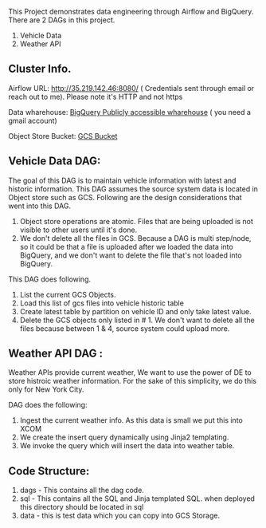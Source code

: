 This Project demonstrates data engineering through Airflow and BigQuery.  There are 2 DAGs in this project.
1. Vehicle Data 
2. Weather API

##  Cluster Info.

Airflow URL: http://35.219.142.46:8080/ ( Credentials sent through email or reach out to me). Please note it's HTTP and not https

Data wharehouse: [BigQuery Publicly accessible wharehouse](https://console.cloud.google.com/bigquery?authuser=0&project=rk-airflow&ws=!1m4!1m3!3m2!1srk-airflow!2sworksample) ( you need a gmail account)

Object Store Bucket: [GCS Bucket](https://console.cloud.google.com/storage/browser/rk-logistic-bucket)

##  Vehicle Data DAG:

The goal of this DAG is to maintain vehicle information with latest and historic information. 
This DAG assumes the source system data is located in Object store such as GCS.  Following are the design considerations that went into this DAG.

1. Object store operations are atomic. Files that are being uploaded is not visible to other users until it's done.
2. We don't delete all the files in GCS. Because a DAG is multi step/node, so it could be that a file is uploaded after we loaded the data into BigQuery, and we don't want to delete the file that's not loaded into BigQuery.


This DAG does following.
1. List the current GCS Objects.
2. Load this list of gcs files into vehicle historic table
3. Create latest table by partition on vehicle ID and only take latest value.
4. Delete the GCS objects only listed in # 1. We don't want to delete all the files because between 1 & 4, source system could upload more.


## Weather API DAG :

Weather APIs provide current weather, We want to use the power of DE to store histroic weather information. For the sake of this simplicity, we do this only for New York City.

DAG does the following:
1. Ingest the current weather info. As this data is small we put this into XCOM
2. We create the insert query dynamically using Jinja2 templating.
3. We invoke the query which will insert the data into weather table.


## Code Structure:
1. dags - This contains all the dag code.
2. sql -  This contains all the SQL and Jinja templated SQL. when deployed this directory should be located in sql
3. data - this is test data which you can copy into GCS Storage.
